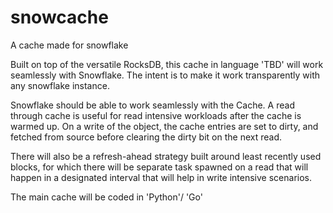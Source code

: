 # snowcache
A cache made for snowflake


Built on top of the versatile RocksDB, this cache in language 'TBD' will work seamlessly with 
Snowflake. The intent is to make it work transparently with any snowflake instance.

Snowflake should be able to work seamlessly with the Cache.
A read through cache is useful for read intensive workloads after the cache is warmed up.
On a write of the object, the cache entries are set to dirty, and fetched from source before
clearing the dirty bit on the next read.

There will also be a refresh-ahead strategy built around least recently used blocks, for 
which there will be separate task spawned on a read that will happen in a designated interval
that will help in write intensive scenarios.

The main cache will be coded in 'Python'/ 'Go'
